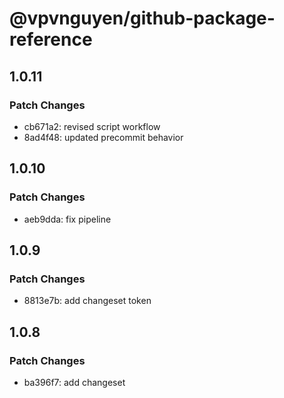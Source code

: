 # @vpvnguyen/github-package-reference

## 1.0.11

### Patch Changes

- cb671a2: revised script workflow
- 8ad4f48: updated precommit behavior

## 1.0.10

### Patch Changes

- aeb9dda: fix pipeline

## 1.0.9

### Patch Changes

- 8813e7b: add changeset token

## 1.0.8

### Patch Changes

- ba396f7: add changeset
